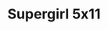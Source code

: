 ---
layout: episodios
title: "Supergirl 5x11"
url_serie_padre: 'supergirl/temporada-5'
category: 'series'
capitulo: 'yes'
anio: '2019'
prev: 'capitulo-10'
proximo: 'capitulo-12'
sandbox: allow-same-origin allow-forms
idioma: 'Subtitulado'
calidad: 'Full HD'
fuente: 'cueva'
reproductores_fembed: ["https://feurl.com/v/z71xdhj2zkdkkgx","Subtitulado","https://feurl.com/v/2xk87i2qzpw1k3w","Subtitulado","https://player.premiumstream.live/player.php?id=NjU1&sub=https://sub.cuevana2.io/vtt-sub/sub7/Supergirl.5x11.vtt","Subtitulado","https://gdriveplayer.co/embed2.php?link=7WMeIhu4aloGHzB9blbgoAUfr%252FuFk1wT2YG3SYUtHCN6VWXBcoaYSq7%252F00evjkTawxCB3baSB27V%252BRJH72HyhlwePCqYRElN4xQi7bPZskYrUJ3C7tiQDBB1ASVVvkdVU2X%252FX5NFDMIx51DonLjl1qGG3%252Bx2A1lM%252FxteqylgvR72TsXCzFoy4nyU%252Begqd1zjzPfAClCtdxADXW30BegSeo","Subtitulado"]
reproductor: fembed
clasificacion: '+5'
tags:
- Ciencia-Ficcion
---